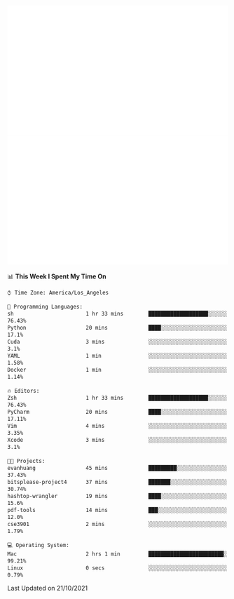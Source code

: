 <a href="https://github.com/jstrieb/github-stats">
 
![](https://github.com/evanhuang117/github-stats/blob/master/generated/overview.svg)
![](https://github.com/evanhuang117/github-stats/blob/master/generated/languages.svg)

</a>

<!--START_SECTION:waka-->
📊 **This Week I Spent My Time On** 

```text
⌚︎ Time Zone: America/Los_Angeles

💬 Programming Languages: 
sh                       1 hr 33 mins        ███████████████████░░░░░░   76.43% 
Python                   20 mins             ████░░░░░░░░░░░░░░░░░░░░░   17.1% 
Cuda                     3 mins              ░░░░░░░░░░░░░░░░░░░░░░░░░   3.1% 
YAML                     1 min               ░░░░░░░░░░░░░░░░░░░░░░░░░   1.58% 
Docker                   1 min               ░░░░░░░░░░░░░░░░░░░░░░░░░   1.14%

🔥 Editors: 
Zsh                      1 hr 33 mins        ███████████████████░░░░░░   76.43% 
PyCharm                  20 mins             ████░░░░░░░░░░░░░░░░░░░░░   17.11% 
Vim                      4 mins              ░░░░░░░░░░░░░░░░░░░░░░░░░   3.35% 
Xcode                    3 mins              ░░░░░░░░░░░░░░░░░░░░░░░░░   3.1%

🐱‍💻 Projects: 
evanhuang                45 mins             █████████░░░░░░░░░░░░░░░░   37.43% 
bitsplease-project4      37 mins             ███████░░░░░░░░░░░░░░░░░░   30.74% 
hashtop-wrangler         19 mins             ████░░░░░░░░░░░░░░░░░░░░░   15.6% 
pdf-tools                14 mins             ███░░░░░░░░░░░░░░░░░░░░░░   12.0% 
cse3901                  2 mins              ░░░░░░░░░░░░░░░░░░░░░░░░░   1.79%

💻 Operating System: 
Mac                      2 hrs 1 min         ████████████████████████░   99.21% 
Linux                    0 secs              ░░░░░░░░░░░░░░░░░░░░░░░░░   0.79%

```


 Last Updated on 21/10/2021
<!--END_SECTION:waka-->
